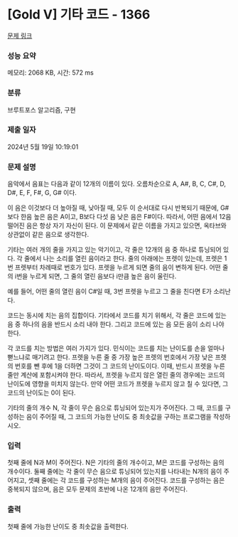# [Gold V] 기타 코드 - 1366 

[문제 링크](https://www.acmicpc.net/problem/1366) 

### 성능 요약

메모리: 2068 KB, 시간: 572 ms

### 분류

브루트포스 알고리즘, 구현

### 제출 일자

2024년 5월 19일 10:19:01

### 문제 설명

<p>음악에서 음표는 다음과 같이 12개의 이름이 있다. 오름차순으로 A, A#, B, C, C#, D, D#, E, F, F#, G, G# 이다.</p>

<p>이 음은 이것보다 더 높아질 때, 낮아질 때, 모두 이 순서대로 다시 반복되기 때문에, G#보다 한음 높은 음은 A이고, B보다 다섯 음 낮은 음은 F#이다. 따라서, 어떤 음에서 12음 떨어진 음은 항상 자기 자신이 된다. 이 문제에서 같은 이름을 가지고 있으면, 옥타브와 상관없이 같은 음으로 생각한다.</p>

<p>기타는 여러 개의 줄을 가지고 있는 악기이고, 각 줄은 12개의 음 중 하나로 튜닝되어 있다. 각 줄에서 나는 소리를 열린 음이라고 한다. 줄의 아래에는 프렛이 있는데, 프렛은 1번 프렛부터 차례때로 번호가 있다. 프렛을 누르게 되면 줄의 음이 변하게 된다. 어떤 줄의 i번을 누르게 되면, 그 줄의 열린 음보다 i만큼 높은 음이 울린다.</p>

<p>예를 들어, 어떤 줄의 열린 음이 C#일 때, 3번 프렛을 누르고 그 줄을 친다면 E가 소리난다.</p>

<p>코드는 동시에 치는 음의 집합이다. 기타에서 코드를 치기 위해서, 각 줄은 코드에 있는 음 중 하나의 음을 반드시 소리 내야 한다. 그리고 코드에 있는 음 모든 음이 소리 나야 한다.</p>

<p>각 코드를 치는 방법은 여러 가지가 있다. 민식이는 코드를 치는 난이도를 손을 얼마나 뻗느냐로 매기려고 한다. 프렛을 누른 줄 중 가장 높은 프렛의 번호에서 가장 낮은 프렛의 번호를 뺀 후에 1을 더하면 그것이 그 코드의 난이도이다. 이때, 반드시 프렛을 누른 줄만 계산에 포함시켜야 한다. 따라서, 프렛을 누르지 않은 열린 줄의 경우에는 코드의 난이도에 영향을 미치지 않는다. 만약 어떤 코드가 프렛을 누르지 않고 칠 수 있다면, 그 코드의 난이도는 0이 된다.</p>

<p>기타의 줄의 개수 N, 각 줄이 무슨 음으로 튜닝되어 있는지가 주어진다. 그 때, 코드를 구성하는 음이 주어질 때, 그 코드의 가능한 난이도 중 최솟값을 구하는 프로그램을 작성하시오.</p>

### 입력 

 <p>첫째 줄에 N과 M이 주어진다. N은 기타의 줄의 개수이고, M은 코드를 구성하는 음의 개수이다. 둘째 줄에는 각 줄이 무슨 음으로 튜닝되어 있는지를 나타내는 N개의 음이 주어지고, 셋째 줄에는 각 코드를 구성하는 M개의 음이 주어진다. 코드를 구성하는 음은 중복되지 않으며, 음은 모두 문제의 초반에 나온 12개의 음만 주어진다.</p>

### 출력 

 <p>첫째 줄에 가능한 난이도 중 최솟값을 출력한다.</p>

